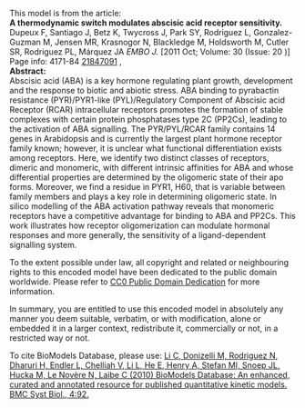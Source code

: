 

This model is from the article:  
**A thermodynamic switch modulates abscisic acid receptor sensitivity.**   
Dupeux F, Santiago J, Betz K, Twycross J, Park SY, Rodriguez L, Gonzalez-
Guzman M, Jensen MR, Krasnogor N, Blackledge M, Holdsworth M, Cutler SR,
Rodriguez PL, Márquez JA _EMBO J._ [2011 Oct; Volume: 30 (Issue: 20 )] Page
info: 4171-84 [21847091](http://www.ncbi.nlm.nih.gov/pubmed/21847091) ,  
**Abstract:**   
Abscisic acid (ABA) is a key hormone regulating plant growth, development and
the response to biotic and abiotic stress. ABA binding to pyrabactin
resistance (PYR)/PYR1-like (PYL)/Regulatory Component of Abscisic acid
Receptor (RCAR) intracellular receptors promotes the formation of stable
complexes with certain protein phosphatases type 2C (PP2Cs), leading to the
activation of ABA signalling. The PYR/PYL/RCAR family contains 14 genes in
Arabidopsis and is currently the largest plant hormone receptor family known;
however, it is unclear what functional differentiation exists among receptors.
Here, we identify two distinct classes of receptors, dimeric and monomeric,
with different intrinsic affinities for ABA and whose differential properties
are determined by the oligomeric state of their apo forms. Moreover, we find a
residue in PYR1, H60, that is variable between family members and plays a key
role in determining oligomeric state. In silico modelling of the ABA
activation pathway reveals that monomeric receptors have a competitive
advantage for binding to ABA and PP2Cs. This work illustrates how receptor
oligomerization can modulate hormonal responses and more generally, the
sensitivity of a ligand-dependent signalling system.

To the extent possible under law, all copyright and related or neighbouring
rights to this encoded model have been dedicated to the public domain
worldwide. Please refer to [CC0 Public Domain
Dedication](http://creativecommons.org/publicdomain/zero/1.0/) for more
information.

In summary, you are entitled to use this encoded model in absolutely any
manner you deem suitable, verbatim, or with modification, alone or embedded it
in a larger context, redistribute it, commercially or not, in a restricted way
or not.

To cite BioModels Database, please use: [Li C, Donizelli M, Rodriguez N,
Dharuri H, Endler L, Chelliah V, Li L, He E, Henry A, Stefan MI, Snoep JL,
Hucka M, Le Novère N, Laibe C (2010) BioModels Database: An enhanced, curated
and annotated resource for published quantitative kinetic models. BMC Syst
Biol., 4:92.](http://www.ncbi.nlm.nih.gov/pubmed/20587024)

